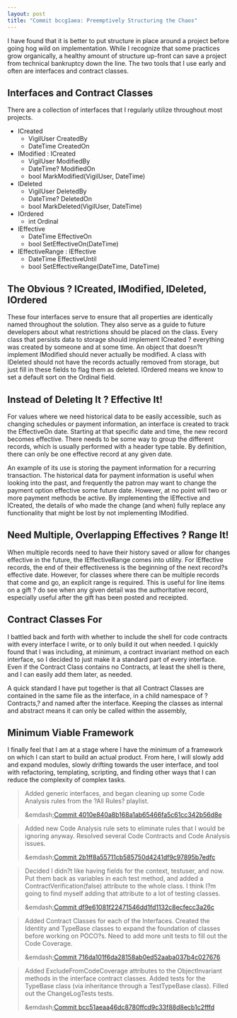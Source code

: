 ```yaml
---
layout: post
title: "Commit bccg1aea: Preemptively Structuring the Chaos"
---
```


I have found that it is better to put structure in place around a project before going hog wild on implementation. While I recognize that some
practices grow organically, a healthy amount of structure up-front can save a project from technical bankruptcy down the line. The two tools that
I use early and often are interfaces and contract classes.

## Interfaces and Contract Classes

There are a collection of interfaces that I regularly utilize throughout most projects.

- ICreated
  - VigilUser CreatedBy
  - DateTime CreatedOn
- IModified : ICreated
  - VigilUser ModifiedBy
  - DateTime? ModifiedOn
  - bool MarkModified(VigilUser, DateTime)
- IDeleted
  - VigilUser DeletedBy
  - DateTime? DeletedOn
  - bool MarkDeleted(VigilUser, DateTime)
- IOrdered
  - int Ordinal
- IEffective
  - DateTime EffectiveOn
  - bool SetEffectiveOn(DateTime)
- IEffectiveRange : IEffective
  - DateTime EffectiveUntil
  - bool SetEffectiveRange(DateTime, DateTime)

## The Obvious ? ICreated, IModified, IDeleted, IOrdered

These four interfaces serve to ensure that all properties are identically named throughout the solution. They also serve as a guide to future
developers about what restrictions should be placed on the class. Every class that persists data to storage should implement ICreated ? everything
was created by someone and at some time.  An object that doesn?t implement IModified should never actually be modified. A class with IDeleted
should not have the records actually removed from storage, but just fill in these fields to flag them as deleted. IOrdered means we know to set
a default sort on the Ordinal field.

## Instead of Deleting It ? Effective It!

For values where we need historical data to be easily accessible, such as changing schedules or payment information, an interface is created to track the EffectiveOn date. Starting at that specific date and time, the new record becomes effective. There needs to be some way to group the different records, which is usually performed with a header type table. By definition, there can only be one effective record at any given date.

An example of its use is storing the payment information for a recurring transaction. The historical data for payment information is useful when looking into the past, and frequently the patron may want to change the payment option effective some future date. However, at no point will two or more payment methods be active. By implementing the IEffective and ICreated, the details of who made the change (and when) fully replace any functionality that might be lost by not implementing IModified.

## Need Multiple, Overlapping Effectives ? Range It!

When multiple records need to have their history saved or allow for changes effective in the future, the IEffectiveRange comes into utility. For IEffective records, the end of their effectiveness is the beginning of the next record?s effective date. However, for classes where there can be multiple records that come and go, an explicit range is required. This is useful for line items on a gift ? do see when any given detail was the authoritative record, especially useful after the gift has been posted and receipted.

## Contract Classes For

I battled back and forth with whether to include the shell for code contracts with every interface I write, or to only build it out when needed. I quickly found that I was including, at minimum, a contract invariant method on each interface, so I decided to just make it a standard part of every interface. Even if the Contract Class contains no Contracts, at least the shell is there, and I can easily add them later, as needed.

A quick standard I have put together is that all Contract Classes are contained in the same file as the interface, in a child namespace of ?Contracts,? and named after the interface. Keeping the classes as internal and abstract means it can only be called within the assembly,

## Minimum Viable Framework

I finally feel that I am at a stage where I have the minimum of a framework on which I can start to build an actual product. From here, I will slowly add and expand modules, slowly drifting towards the user interface, and tool with refactoring, templating, scripting, and finding other ways that I can reduce the complexity of complex tasks.

> Added generic interfaces, and began cleaning up some Code Analysis rules from the ?All Rules? playlist.
>  
> &emdash;[Commit 4010e840a8b168a1ab65466fa5c61cc342b56d8e]()

> Added new Code Analysis rule sets to eliminate rules that I would be ignoring anyway.
> Resolved several Code Contracts and Code Analysis issues.
>  
> &emdash;[Commit 2b1ff8a55711cb585750d4241df9c97895b7edfc]()

> Decided I didn?t like having fields for the context, testuser, and now. Put them back as variables in each test method, and added a ContractVerification(false) attribute to the whole class. I think I?m going to find myself adding that attribute to a lot of testing classes.
>  
> &emdash;[Commit df9e61081f22471546dd1fd1132c8ecfecc3a26c]()

> Added Contract Classes for each of the Interfaces.
> Created the Identity and TypeBase classes to expand the foundation of classes before working on POCO?s.
> Need to add more unit tests to fill out the Code Coverage.
>  
> &emdash;[Commit 716da101f6da28158ab0ed52aaba037b4c027676]()

> Added ExcludeFromCodeCoverage attributes to the ObjectInvariant methods in the interface contract classes.
> Added tests for the TypeBase class (via inheritance through a TestTypeBase class).
> Filled out the ChangeLogTests tests.
>  
> &emdash;[Commit bcc51aeaa46dc8780ffcd9c33f88d8ecb1c2fffd]()